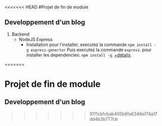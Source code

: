 <<<<<<< HEAD
#Projet de fin de module
##  Developpement d'un blog
1. Backend
    - NodeJS Express
        - Installation
        pour l'installer, executez la commande `npm install -g express-genertor`
        Puis executez la commande `express`.
        pour installer les dependencies: `npm install -g`.
        [+détails](https://expressjs.com/en/starter/generator.html).

        
=======
# Projet de fin de module
##  Developpement d'un blog
>>>>>>> 9111cbfcbab405b8fa6346ef74a17dd4b3b777cb
